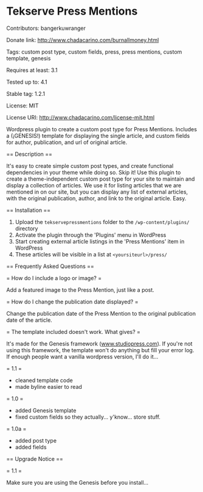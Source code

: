 Tekserve Press Mentions
=====================

Contributors: bangerkuwranger

Donate link: http://www.chadacarino.com/burnallmoney.html

Tags: custom post type, custom fields, press, press mentions, custom template, genesis

Requires at least: 3.1

Tested up to: 4.1

Stable tag: 1.2.1

License: MIT

License URI: http://www.chadacarino.com/license-mit.html

Wordpress plugin to create a custom post type for Press Mentions. Includes a (¡GENESIS!) template for displaying the single article, and custom fields for author, publication, and url of original article.

== Description ==

It's easy to create simple custom post types, and create functional dependencies in your theme while doing so. Skip it! Use this plugin to create a theme-independent custom post type for your site to maintain and display a collection of articles. We use it for listing articles that we are mentioned in on our site, but you can display any list of external articles, with the original publication, author, and link to the original article. Easy.

== Installation ==

1. Upload the `tekservepressmentions` folder to the `/wp-content/plugins/` directory
2. Activate the plugin through the 'Plugins' menu in WordPress
3. Start creating external article listings in the 'Press Mentions' item in WordPress
4. These articles will be visible in a list at `<yoursiteurl>/press/`

== Frequently Asked Questions ==

= How do I include a logo or image? =

Add a featured image to the Press Mention, just like a post.

= How do I change the publication date displayed? =

Change the publication date of the Press Mention to the original publication date of the article.

= The template included doesn't work. What gives? =

It's made for the Genesis framework (www.studiopress.com). If you're not using this framework, the template won't do anything but fill your error log. If enough people want a vanilla wordpress version, I'll do it...

= 1.1 =
* cleaned template code
* made byline easier to read

= 1.0 =
* added Genesis template
* fixed custom fields so they actually... y'know... store stuff.

= 1.0a =
* added post type
* added fields

== Upgrade Notice ==

= 1.1 =

Make sure you are using the Genesis before you install...
